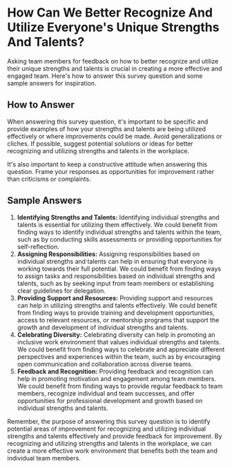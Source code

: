 How Can We Better Recognize And Utilize Everyone's Unique Strengths And Talents?
=======================================================================================================

Asking team members for feedback on how to better recognize and utilize their unique strengths and talents is crucial in creating a more effective and engaged team. Here's how to answer this survey question and some sample answers for inspiration.

How to Answer
-------------

When answering this survey question, it's important to be specific and provide examples of how your strengths and talents are being utilized effectively or where improvements could be made. Avoid generalizations or cliches. If possible, suggest potential solutions or ideas for better recognizing and utilizing strengths and talents in the workplace.

It's also important to keep a constructive attitude when answering this question. Frame your responses as opportunities for improvement rather than criticisms or complaints.

Sample Answers
--------------

1. **Identifying Strengths and Talents:** Identifying individual strengths and talents is essential for utilizing them effectively. We could benefit from finding ways to identify individual strengths and talents within the team, such as by conducting skills assessments or providing opportunities for self-reflection.
2. **Assigning Responsibilities:** Assigning responsibilities based on individual strengths and talents can help in ensuring that everyone is working towards their full potential. We could benefit from finding ways to assign tasks and responsibilities based on individual strengths and talents, such as by seeking input from team members or establishing clear guidelines for delegation.
3. **Providing Support and Resources:** Providing support and resources can help in utilizing strengths and talents effectively. We could benefit from finding ways to provide training and development opportunities, access to relevant resources, or mentorship programs that support the growth and development of individual strengths and talents.
4. **Celebrating Diversity:** Celebrating diversity can help in promoting an inclusive work environment that values individual strengths and talents. We could benefit from finding ways to celebrate and appreciate different perspectives and experiences within the team, such as by encouraging open communication and collaboration across diverse teams.
5. **Feedback and Recognition:** Providing feedback and recognition can help in promoting motivation and engagement among team members. We could benefit from finding ways to provide regular feedback to team members, recognize individual and team successes, and offer opportunities for professional development and growth based on individual strengths and talents.

Remember, the purpose of answering this survey question is to identify potential areas of improvement for recognizing and utilizing individual strengths and talents effectively and provide feedback for improvement. By recognizing and utilizing strengths and talents in the workplace, we can create a more effective work environment that benefits both the team and individual team members.
